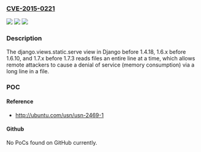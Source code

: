 ### [CVE-2015-0221](https://cve.mitre.org/cgi-bin/cvename.cgi?name=CVE-2015-0221)
![](https://img.shields.io/static/v1?label=Product&message=n%2Fa&color=blue)
![](https://img.shields.io/static/v1?label=Version&message=n%2Fa&color=blue)
![](https://img.shields.io/static/v1?label=Vulnerability&message=n%2Fa&color=brighgreen)

### Description

The django.views.static.serve view in Django before 1.4.18, 1.6.x before 1.6.10, and 1.7.x before 1.7.3 reads files an entire line at a time, which allows remote attackers to cause a denial of service (memory consumption) via a long line in a file.

### POC

#### Reference
- http://ubuntu.com/usn/usn-2469-1

#### Github
No PoCs found on GitHub currently.

